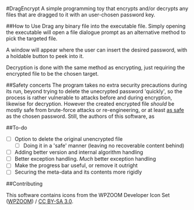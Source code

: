 #DragEncrypt
A simple programming toy that encrypts and/or decrypts any files that are dragged to it with an user-chosen password key.

##How to Use
Drag any binary file into the executable file. Simply opening the executable will open a file dialogue prompt as an alternative method to pick the targeted file.

A window will appear where the user can insert the desired password, with a holdable button to peek into it. 

Decryption is done with the same method as encrypting, just requiring the encrypted file to be the chosen target.

##Safety concerts
The program takes no extra security precautions during its run, beyond trying to delete the unecrypted password 'quickly', so the process is rather vulnerable to attacks before and during encryption, likewise for decryption. However the created encrypted file *should* be mostly safe from brute-force attacks or re-engineering, or at least [as safe](https://howsecureismypassword.net) as the chosen password. Still, the authors of this software, as 

##To-do
- [ ] Option to delete the original unencrypted file 
  - [ ] Doing it in a 'safe' manner (leaving no recoverable content behind) 
- [ ] Adding better version and internal algorithm handling
- [ ] Better exception handling. *Much* better exception handling
- [ ] Make the progress bar useful, or remove it outright
- [ ] Securing the meta-data and its contents more rigidly

##Contributing
<div xmlns:cc="http://creativecommons.org/ns#" xmlns:dct="http://purl.org/dc/terms/" about="http://www.wpzoom.com/wpzoom/new-freebie-wpzoom-developer-icon-set-154-free-icons/">This software contains icons from the <span property="dct:title">WPZOOM Developer Icon Set</span> (<a rel="cc:attributionURL" property="cc:attributionName" href="http://www.wpzoom.com">WPZOOM</a>) / <a rel="license" href="http://creativecommons.org/licenses/by-sa/3.0/">CC BY-SA 3.0</a>.</div>
